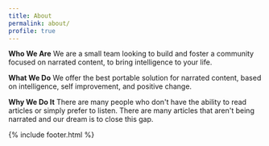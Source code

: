```yaml
---
title: About
permalink: about/
profile: true
---
```


**Who We Are**
We are a small team looking to build and foster a community focused on narrated content, to bring intelligence to your life.

**What We Do**
We offer the best portable solution for narrated content, based on intelligence, self improvement, and positive change.

**Why We Do It**
There are many people who don't have the ability to read articles or simply prefer to listen. There are many articles that aren't being narrated and our dream is to close this gap.

{% include footer.html %}